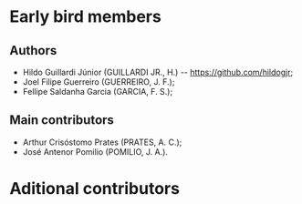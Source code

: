 # Early bird members

## Authors
- Hildo Guillardi Júnior (GUILLARDI JR., H.) -- https://github.com/hildogjr;
- Joel Filipe Guerreiro (GUERREIRO, J. F.);
- Fellipe Saldanha Garcia (GARCIA, F. S.);

## Main contributors
- Arthur Crisóstomo Prates (PRATES, A. C.);
- José Antenor Pomilio (POMILIO, J. A.).

# Aditional contributors
